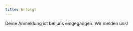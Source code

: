 ```yaml
---
title: Erfolg!
---
```

Deine Anmeldung ist bei uns eingegangen. Wir melden uns!

<script>setTimeout(function() { location.href = '/'; }, 5000);</script>